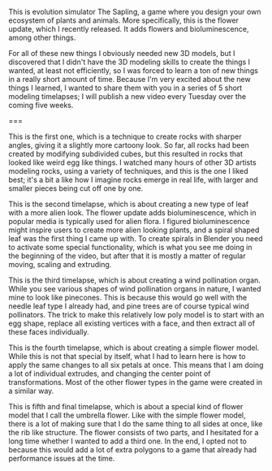 This is evolution simulator The Sapling, a game where you design your own ecosystem of plants and animals. More specifically, this is the flower update, which I recently released. It adds flowers and bioluminescence, among other things. 

For all of these new things I obviously needed new 3D models, but I discovered that I didn't have the 3D modeling skills to create the things I wanted, at least not efficiently, so I was forced to learn a ton of new things in a really short amount of time. Because I'm very excited about the new things I learned, I wanted to share them with you in a series of 5 short modeling timelapses; I will publish a new video every Tuesday over the coming five weeks. 

===

This is the first one, which is a technique to create rocks with sharper angles, giving it a slightly more cartoony look. So far, all rocks had been created by modifying subdivided cubes, but this resulted in rocks that looked like weird egg like things. I watched many hours of other 3D artists modeling rocks, using a variety of techniques, and this is the one I liked best; it's a bit a like how I imagine rocks emerge in real life, with larger and smaller pieces being cut off one by one.

This is the second timelapse, which is about creating a new type of leaf with a more alien look. The flower update adds bioluminescence, which in popular media is typically used for alien flora. I figured bioluminescence might inspire users to create more alien looking plants, and a spiral shaped leaf was the first thing I came up with. To create spirals in Blender you need to activate some special functionality, which is what you see me doing in the beginning of the video, but after that it is mostly a matter of regular moving, scaling and extruding.

This is the third timelapse, which is about creating a wind pollination organ. While you see various shapes of wind pollination organs in nature, I wanted mine to look like pinecones. This is because this would go well with the needle leaf type I already had, and pine trees are of course typical wind pollinators. The trick to make this relatively low poly model is to start with an egg shape, replace all existing vertices with a face, and then extract all of these faces individually.

This is the fourth timelapse, which is about creating a simple flower model. While this is not that special by itself, what I had to learn here is how to apply the same changes to all six petals at once. This means that I am doing a lot of individual extrudes, and changing the center point of transformations. Most of the other flower types in the game were created in a similar way.

This is fifth and final timelapse, which is about a special kind of flower model that I call the umbrella flower. Like with the simple flower model, there is a lot of making sure that I do the same thing to all sides at once, like the rib like structure. The flower consists of two parts, and I hesitated for a long time whether I wanted to add a third one. In the end, I opted not to because this would add a lot of extra polygons to a game that already had performance issues at the time.